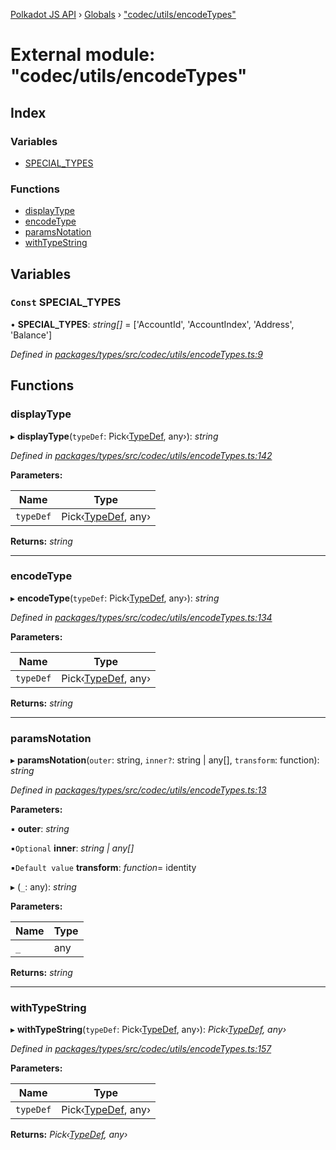 [Polkadot JS API](../README.md) › [Globals](../globals.md) › ["codec/utils/encodeTypes"](_codec_utils_encodetypes_.md)

# External module: "codec/utils/encodeTypes"

## Index

### Variables

* [SPECIAL_TYPES](_codec_utils_encodetypes_.md#const-special_types)

### Functions

* [displayType](_codec_utils_encodetypes_.md#displaytype)
* [encodeType](_codec_utils_encodetypes_.md#encodetype)
* [paramsNotation](_codec_utils_encodetypes_.md#paramsnotation)
* [withTypeString](_codec_utils_encodetypes_.md#withtypestring)

## Variables

### `Const` SPECIAL_TYPES

• **SPECIAL_TYPES**: *string[]* =  ['AccountId', 'AccountIndex', 'Address', 'Balance']

*Defined in [packages/types/src/codec/utils/encodeTypes.ts:9](https://github.com/polkadot-js/api/blob/b7eeb992cd/packages/types/src/codec/utils/encodeTypes.ts#L9)*

## Functions

###  displayType

▸ **displayType**(`typeDef`: Pick‹[TypeDef](../interfaces/_codec_create_types_.typedef.md), any›): *string*

*Defined in [packages/types/src/codec/utils/encodeTypes.ts:142](https://github.com/polkadot-js/api/blob/b7eeb992cd/packages/types/src/codec/utils/encodeTypes.ts#L142)*

**Parameters:**

Name | Type |
------ | ------ |
`typeDef` | Pick‹[TypeDef](../interfaces/_codec_create_types_.typedef.md), any› |

**Returns:** *string*

___

###  encodeType

▸ **encodeType**(`typeDef`: Pick‹[TypeDef](../interfaces/_codec_create_types_.typedef.md), any›): *string*

*Defined in [packages/types/src/codec/utils/encodeTypes.ts:134](https://github.com/polkadot-js/api/blob/b7eeb992cd/packages/types/src/codec/utils/encodeTypes.ts#L134)*

**Parameters:**

Name | Type |
------ | ------ |
`typeDef` | Pick‹[TypeDef](../interfaces/_codec_create_types_.typedef.md), any› |

**Returns:** *string*

___

###  paramsNotation

▸ **paramsNotation**(`outer`: string, `inner?`: string | any[], `transform`: function): *string*

*Defined in [packages/types/src/codec/utils/encodeTypes.ts:13](https://github.com/polkadot-js/api/blob/b7eeb992cd/packages/types/src/codec/utils/encodeTypes.ts#L13)*

**Parameters:**

▪ **outer**: *string*

▪`Optional`  **inner**: *string | any[]*

▪`Default value`  **transform**: *function*=  identity

▸ (`_`: any): *string*

**Parameters:**

Name | Type |
------ | ------ |
`_` | any |

**Returns:** *string*

___

###  withTypeString

▸ **withTypeString**(`typeDef`: Pick‹[TypeDef](../interfaces/_codec_create_types_.typedef.md), any›): *Pick‹[TypeDef](../interfaces/_codec_create_types_.typedef.md), any›*

*Defined in [packages/types/src/codec/utils/encodeTypes.ts:157](https://github.com/polkadot-js/api/blob/b7eeb992cd/packages/types/src/codec/utils/encodeTypes.ts#L157)*

**Parameters:**

Name | Type |
------ | ------ |
`typeDef` | Pick‹[TypeDef](../interfaces/_codec_create_types_.typedef.md), any› |

**Returns:** *Pick‹[TypeDef](../interfaces/_codec_create_types_.typedef.md), any›*

